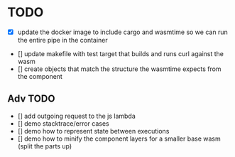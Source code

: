 # TODO

- [x] update the docker image to include cargo and wasmtime so we can run the entire pipe in the container
- [] update makefile with test target that builds and runs curl against the wasm
- [] create objects that match the structure the wasmtime expects from the component

## Adv TODO

- [] add outgoing request to the js lambda
- [] demo stacktrace/error cases
- [] demo how to represent state between executions
- [] demo how to minify the component layers for a smaller base wasm (split the parts up)

